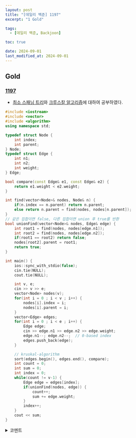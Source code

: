 ```yaml
---
layout: post
title: "[데일리 백준] 1197"
excerpt: "1 Gold"

tags:
  - [데일리 백준, Backjoon]

toc: true

date: 2024-09-01
last_modified_at: 2024-09-01
---
```

## Gold
### [1197][def]

- [최소 스패닝 트리][def2]와 [크루스칼 알고리즘][def3]에 대하여 공부하였다.

```c++
#include <iostream>
#include <vector>
#include <algorithm>
using namespace std;

typedef struct Node {
    int index;
    int parent;
} Node;
typedef struct Edge {
    int n1;
    int n2;
    int weight;
} Edge;

bool compare(const Edge& e1, const Edge& e2) {
    return e1.weight < e2.weight;
}

int find(vector<Node>& nodes, Node& n) {
    if(n.index == n.parent) return n.parent;
    else return n.parent = find(nodes, nodes[n.parent]);
}
// 같은 집합이면 false, 다른 집합이면 union 후 true를 반환
bool unionFind(vector<Node>& nodes, Edge& edge) {
    int root1 = find(nodes, nodes[edge.n1]);
    int root2 = find(nodes, nodes[edge.n2]);
    if(root1 == root2) return false;
    nodes[root2].parent = root1;
    return true;
}

int main() {
    ios::sync_with_stdio(false);
    cin.tie(NULL);
    cout.tie(NULL);

    int v, e;
    cin >> v >> e;
    vector<Node> nodes(v);
    for(int i = 0 ; i < v ; i++) {
        nodes[i].index = i;
        nodes[i].parent = i;
    }
    vector<Edge> edges;
    for(int i = 0 ; i < e ; i++) {
        Edge edge;
        cin >> edge.n1 >> edge.n2 >> edge.weight;
        edge.n1--; edge.n2--;  // 0-based index
        edges.push_back(edge);
    }

    // kruskal-algorithm
    sort(edges.begin(), edges.end(), compare);
    int count = 0;
    int sum = 0;
    int index = 0;
    while(count != v-1) {
        Edge edge = edges[index];
        if(unionFind(nodes, edge)) {
            count++;
            sum += edge.weight;
        }
        index++;
    }
    cout << sum;
}
```

<details>
<summary>코멘트</summary>
<div markdown="1">

- 최소 스패닝 트리 with 크루스칼 알고리즘.

- Union-Find 또한 복습하며 부족한 지식을 채웠다.  

</div>
</details>

[def]: https://www.acmicpc.net/problem/1197
[def2]: https://gmlwjd9405.github.io/2018/08/28/algorithm-mst.html
[def3]: https://4legs-study.tistory.com/111